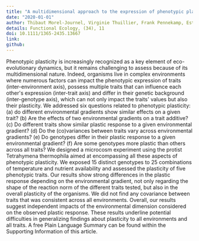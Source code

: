 ```yaml
---
title: "A multidimensional approach to the expression of phenotypic plasticity"
date: "2020-01-01"
author: Thibaut Morel-Journel, Virginie Thuillier, Frank Pennekamp, Estelle Laurent, Delphine Legrand, Alexis S. Chaine, Nicolas Schtickzelle
details: Functional Ecology, (34), 11
doi: 10.1111/1365-2435.13667
link:
github:
---
```


Phenotypic plasticity is increasingly recognized as a key element of eco-evolutionary dynamics, but it remains challenging to assess because of its multidimensional nature. Indeed, organisms live in complex environments where numerous factors can impact the phenotypic expression of traits (inter-environment axis), possess multiple traits that can influence each other's expression (inter-trait axis) and differ in their genetic background (inter-genotype axis), which can not only impact the traits' values but also their plasticity. We addressed six questions related to phenotypic plasticity: (a) do different environmental gradients show similar effects on a given trait? (b) Are the effects of two environmental gradients on a trait additive? (c) Do different traits show similar plastic response to a given environmental gradient? (d) Do the (co)variances between traits vary across environmental gradients? (e) Do genotypes differ in their plastic response to a given environmental gradient? (f) Are some genotypes more plastic than others across all traits? We designed a microcosm experiment using the protist Tetrahymena thermophila aimed at encompassing all these aspects of phenotypic plasticity. We exposed 15 distinct genotypes to 25 combinations of temperature and nutrient availability and assessed the plasticity of five phenotypic traits. Our results show strong differences in the plastic response depending on the environmental gradient, not only regarding the shape of the reaction norm of the different traits tested, but also in the overall plasticity of the organisms. We did not find any covariance between traits that was consistent across all environments. Overall, our results suggest independent impacts of the environmental dimension considered on the observed plastic response. These results underline potential difficulties in generalizing findings about plasticity to all environments and all traits. A free Plain Language Summary can be found within the Supporting Information of this article.

